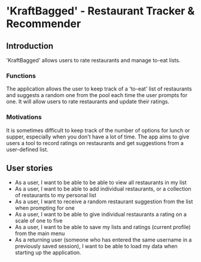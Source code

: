 # 'KraftBagged' - Restaurant Tracker & Recommender

## Introduction

'KraftBagged' allows users to rate restaurants and manage to-eat lists. 

### Functions
The application allows the user to keep track of a 'to-eat' list of restaurants and suggests a random one from the pool each time the user prompts for one. It will allow users to rate restaurants and update their ratings. 

### Motivations
It is sometimes difficult to keep track of the number of options for lunch or supper, especially when you don't have a lot of time. The app aims to give users a tool to record ratings on restaurants and get suggestions from a user-defined list. 

## User stories

- As a user, I want to be able to be able to view all restaurants in my list
- As a user, I want to be able to add individual restaurants, or a collection of restaurants to my personal list
- As a user, I want to receive a random restaurant suggestion from the list when prompting for one
- As a user, I want to be able to give individual restaurants a rating on a scale of one to five
- As a user, I want to be able to save my lists and ratings (current profile) from the main menu
- As a returning user (someone who has entered the same username in a previously saved session), I want to be able to load my data when starting up the application. 
